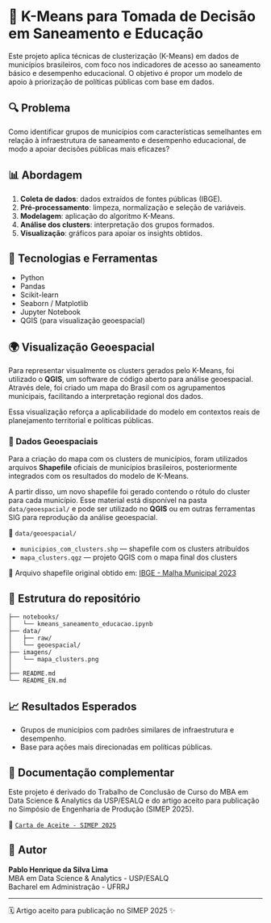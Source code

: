 # 🧠 K-Means para Tomada de Decisão em Saneamento e Educação

Este projeto aplica técnicas de clusterização (K-Means) em dados de municípios brasileiros, com foco nos indicadores de acesso ao saneamento básico e desempenho educacional. O objetivo é propor um modelo de apoio à priorização de políticas públicas com base em dados.

## 🔍 Problema

Como identificar grupos de municípios com características semelhantes em relação à infraestrutura de saneamento e desempenho educacional, de modo a apoiar decisões públicas mais eficazes?

## 📊 Abordagem

1. **Coleta de dados**: dados extraídos de fontes públicas (IBGE).
2. **Pré-processamento**: limpeza, normalização e seleção de variáveis.
3. **Modelagem**: aplicação do algoritmo K-Means.
4. **Análise dos clusters**: interpretação dos grupos formados.
5. **Visualização**: gráficos para apoiar os insights obtidos.

## 🧪 Tecnologias e Ferramentas

- Python
- Pandas
- Scikit-learn
- Seaborn / Matplotlib
- Jupyter Notebook
- QGIS (para visualização geoespacial)

## 🌍 Visualização Geoespacial

Para representar visualmente os clusters gerados pelo K-Means, foi utilizado o **QGIS**, um software de código aberto para análise geoespacial. Através dele, foi criado um mapa do Brasil com os agrupamentos municipais, facilitando a interpretação regional dos dados.

Essa visualização reforça a aplicabilidade do modelo em contextos reais de planejamento territorial e políticas públicas.

### 📍 Dados Geoespaciais

Para a criação do mapa com os clusters de municípios, foram utilizados arquivos **Shapefile** oficiais de municípios brasileiros, posteriormente integrados com os resultados do modelo de K-Means.

A partir disso, um novo shapefile foi gerado contendo o rótulo do cluster para cada município. Esse material está disponível na pasta `data/geoespacial/` e pode ser utilizado no **QGIS** ou em outras ferramentas SIG para reprodução da análise geoespacial.

📂 `data/geoespacial/`

- `municipios_com_clusters.shp` — shapefile com os clusters atribuídos
- `mapa_clusters.qgz` — projeto QGIS com o mapa final dos clusters

🔗 Arquivo shapefile original obtido em: [IBGE - Malha Municipal 2023](https://geoftp.ibge.gov.br/organizacao_do_territorio/malhas_territoriais/malhas_municipais/municipio_2023/Brasil/BR_Municipios_2023.zip)

## 📁 Estrutura do repositório

```
├── notebooks/
│   └── kmeans_saneamento_educacao.ipynb
├── data/
│   ├── raw/
│   └── geoespacial/
├── imagens/
│   └── mapa_clusters.png
│   
├── README.md
└── README_EN.md
```

## 📈 Resultados Esperados

- Grupos de municípios com padrões similares de infraestrutura e desempenho.
- Base para ações mais direcionadas em políticas públicas.

## 📄 Documentação complementar

Este projeto é derivado do Trabalho de Conclusão de Curso do MBA em Data Science & Analytics da USP/ESALQ e do artigo aceito para publicação no Simpósio de Engenharia de Produção (SIMEP 2025).


📌 [`Carta de Aceite - SIMEP 2025`](https://www.even3.com.br/participante/impressao/_impressaocartadeaceite?code=1068040)

## 👤 Autor

**Pablo Henrique da Silva Lima**\
MBA em Data Science & Analytics - USP/ESALQ\
Bacharel em Administração - UFRRJ

---



🗓️ Artigo aceito para publicação no SIMEP 2025 ✨

